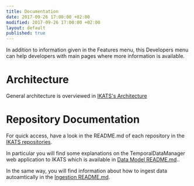 ```yaml
---
title: Documentation
date: 2017-09-26 17:00:00 +02:00
modified: 2017-09-26 17:00:00 +02:00
layout: default
published: true
---
```



In addition to information given in the Features menu, this Developers menu can help developers with main pages where more information is available.

Architecture
================

General architecture is overviewed in <a href="architecture.html">IKATS's Architecture</a>


Repository  Documentation
=============

For quick access, have a look in the README.md of each repository in the  <a href="{{ site.links.organisation }}">IKATS
repositories</a>.

In particular you will find some explanations on the TemporalDataManager web application to IKATS which is available in [Data Model  README.md](https://github.com/IKATS/ikats-datamodel/blob/master/README.md)..


In the same way, you will find information about how to ingest data autoamtically in the [Ingestion README.md](https://github.com/IKATS/ikats-ingestion/blob/master/README.md).







<!--[development version]({{ site.links.tech-doc-java }})-->
<!--Lien vers README de presentation des différents repos-->
